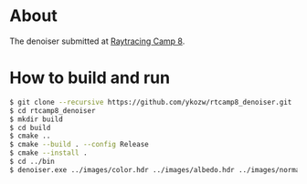 # About
The denoiser submitted at [Raytracing Camp 8](https://sites.google.com/view/raytracingcamp8/).

# How to build and run

```bash
$ git clone --recursive https://github.com/ykozw/rtcamp8_denoiser.git
$ cd rtcamp8_denoiser
$ mkdir build
$ cd build
$ cmake ..
$ cmake --build . --config Release
$ cmake --install .
$ cd ../bin
$ denoiser.exe ../images/color.hdr ../images/albedo.hdr ../images/normal.hdr out.hdr
```
